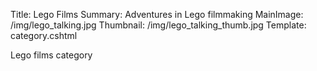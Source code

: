 Title: Lego Films
Summary: Adventures in Lego filmmaking
MainImage: /img/lego_talking.jpg
Thumbnail: /img/lego_talking_thumb.jpg
Template: category.cshtml

Lego films category
